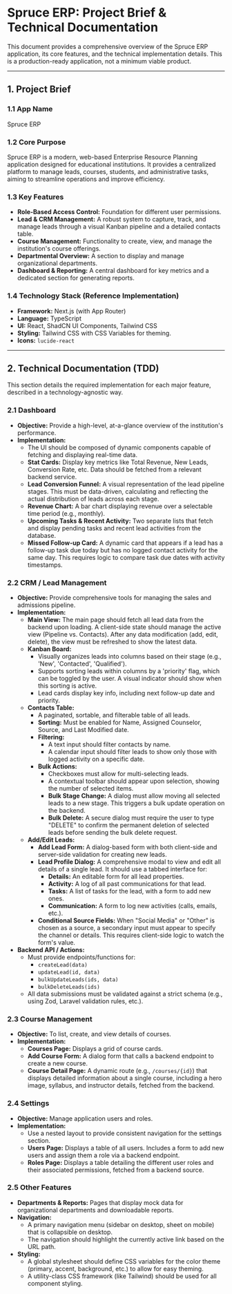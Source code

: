# Spruce ERP: Project Brief & Technical Documentation

This document provides a comprehensive overview of the Spruce ERP application, its core features, and the technical implementation details. This is a production-ready application, not a minimum viable product.

---

## 1. Project Brief

### **1.1 App Name**
Spruce ERP

### **1.2 Core Purpose**
Spruce ERP is a modern, web-based Enterprise Resource Planning application designed for educational institutions. It provides a centralized platform to manage leads, courses, students, and administrative tasks, aiming to streamline operations and improve efficiency.

### **1.3 Key Features**
- **Role-Based Access Control:** Foundation for different user permissions.
- **Lead & CRM Management:** A robust system to capture, track, and manage leads through a visual Kanban pipeline and a detailed contacts table.
- **Course Management:** Functionality to create, view, and manage the institution's course offerings.
- **Departmental Overview:** A section to display and manage organizational departments.
- **Dashboard & Reporting:** A central dashboard for key metrics and a dedicated section for generating reports.

### **1.4 Technology Stack (Reference Implementation)**
- **Framework:** Next.js (with App Router)
- **Language:** TypeScript
- **UI:** React, ShadCN UI Components, Tailwind CSS
- **Styling:** Tailwind CSS with CSS Variables for theming.
- **Icons:** `lucide-react`

---

## 2. Technical Documentation (TDD)

This section details the required implementation for each major feature, described in a technology-agnostic way.

### **2.1 Dashboard**
- **Objective:** Provide a high-level, at-a-glance overview of the institution's performance.
- **Implementation:**
    - The UI should be composed of dynamic components capable of fetching and displaying real-time data.
    - **Stat Cards:** Display key metrics like Total Revenue, New Leads, Conversion Rate, etc. Data should be fetched from a relevant backend service.
    - **Lead Conversion Funnel:** A visual representation of the lead pipeline stages. This must be data-driven, calculating and reflecting the actual distribution of leads across each stage.
    - **Revenue Chart:** A bar chart displaying revenue over a selectable time period (e.g., monthly).
    - **Upcoming Tasks & Recent Activity:** Two separate lists that fetch and display pending tasks and recent lead activities from the database.
    - **Missed Follow-up Card:** A dynamic card that appears if a lead has a follow-up task due today but has no logged contact activity for the same day. This requires logic to compare task due dates with activity timestamps.

### **2.2 CRM / Lead Management**
- **Objective:** Provide comprehensive tools for managing the sales and admissions pipeline.
- **Implementation:**
    - **Main View:** The main page should fetch all lead data from the backend upon loading. A client-side state should manage the active view (Pipeline vs. Contacts). After any data modification (add, edit, delete), the view must be refreshed to show the latest data.
    - **Kanban Board:**
        - Visually organizes leads into columns based on their stage (e.g., 'New', 'Contacted', 'Qualified').
        - Supports sorting leads within columns by a 'priority' flag, which can be toggled by the user. A visual indicator should show when this sorting is active.
        - Lead cards display key info, including next follow-up date and priority.
    - **Contacts Table:**
        - A paginated, sortable, and filterable table of all leads.
        - **Sorting:** Must be enabled for Name, Assigned Counselor, Source, and Last Modified date.
        - **Filtering:**
            - A text input should filter contacts by name.
            - A calendar input should filter leads to show only those with logged activity on a specific date.
        - **Bulk Actions:**
            - Checkboxes must allow for multi-selecting leads.
            - A contextual toolbar should appear upon selection, showing the number of selected items.
            - **Bulk Stage Change:** A dialog must allow moving all selected leads to a new stage. This triggers a bulk update operation on the backend.
            - **Bulk Delete:** A secure dialog must require the user to type "DELETE" to confirm the permanent deletion of selected leads before sending the bulk delete request.
    - **Add/Edit Leads:**
        - **Add Lead Form:** A dialog-based form with both client-side and server-side validation for creating new leads.
        - **Lead Profile Dialog:** A comprehensive modal to view and edit all details of a single lead. It should use a tabbed interface for:
            - **Details:** An editable form for all lead properties.
            - **Activity:** A log of all past communications for that lead.
            - **Tasks:** A list of tasks for the lead, with a form to add new ones.
            - **Communication:** A form to log new activities (calls, emails, etc.).
        - **Conditional Source Fields:** When "Social Media" or "Other" is chosen as a source, a secondary input must appear to specify the channel or details. This requires client-side logic to watch the form's value.
- **Backend API / Actions:**
    - Must provide endpoints/functions for:
        - `createLead(data)`
        - `updateLead(id, data)`
        - `bulkUpdateLeads(ids, data)`
        - `bulkDeleteLeads(ids)`
    - All data submissions must be validated against a strict schema (e.g., using Zod, Laravel validation rules, etc.).

### **2.3 Course Management**
- **Objective:** To list, create, and view details of courses.
- **Implementation:**
    - **Courses Page:** Displays a grid of course cards.
    - **Add Course Form:** A dialog form that calls a backend endpoint to create a new course.
    - **Course Detail Page:** A dynamic route (e.g., `/courses/{id}`) that displays detailed information about a single course, including a hero image, syllabus, and instructor details, fetched from the backend.

### **2.4 Settings**
- **Objective:** Manage application users and roles.
- **Implementation:**
    - Use a nested layout to provide consistent navigation for the settings section.
    - **Users Page:** Displays a table of all users. Includes a form to add new users and assign them a role via a backend endpoint.
    - **Roles Page:** Displays a table detailing the different user roles and their associated permissions, fetched from a backend source.

### **2.5 Other Features**
- **Departments & Reports:** Pages that display mock data for organizational departments and downloadable reports.
- **Navigation:**
    - A primary navigation menu (sidebar on desktop, sheet on mobile) that is collapsible on desktop.
    - The navigation should highlight the currently active link based on the URL path.
- **Styling:**
    - A global stylesheet should define CSS variables for the color theme (primary, accent, background, etc.) to allow for easy theming.
    - A utility-class CSS framework (like Tailwind) should be used for all component styling.